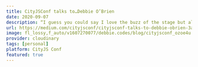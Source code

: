 ```yaml
---
title: CityJSConf talks to…Debbie O’Brien
date: 2020-09-07
description: “I guess you could say I love the buzz of the stage but also because my talks help people learn something new. Now the virtual world is not the same at all, but what can we do? I don’t dislike it — I would just prefer to see and talk to people. I am very much a people’s person.”
url: https://medium.com/cityjsconf/cityjsconf-talks-to-debbie-obrien-3a3a2cb9a5cd
image: fl_lossy,f_auto/v1607270077/debbie.codes/blog/cityjsconf_ozoe4u
provider: cloudinary
tags: [personal]
platform: CityJS Conf
featured: true
---
```

